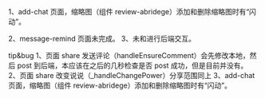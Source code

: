 1、add-chat 页面，缩略图（组件 review-abridege）添加和删除缩略图时有“闪动”。

2、message-remind 页面未完成。
3、未和进行后端交互。


tip&bug
1、页面 share 发送评论（handleEnsureComment）会先修改本地，然后 post 到后端，本应该在之后的几秒检查是否 post 成功，但是目前并没有。
2、页面 share 改变说说（_handleChangePower）分享范围同上
3、add-chat 页面，缩略图（组件 review-abridege）添加和删除缩略图时有“闪动”。
